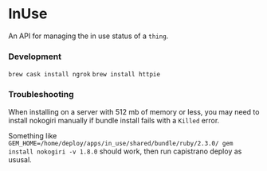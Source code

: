 # InUse

An API for managing the in use status of a `thing`.

### Development

`brew cask install ngrok`
`brew install httpie`

### Troubleshooting

When installing on a server with 512 mb of memory or less, you may need to install nokogiri manually if bundle install fails with a `Killed` error.

Something like `GEM_HOME=/home/deploy/apps/in_use/shared/bundle/ruby/2.3.0/ gem install nokogiri -v 1.8.0` should work, then run capistrano deploy as ususal.
